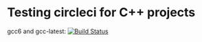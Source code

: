 Testing circleci for C++ projects
=================================

gcc6 and gcc-latest: [![Build Status](https://circleci.com/gh/:owner/:repo.svg?style=shield&circle-token=:circle-token)](https://circleci.com/gh/GPMueller/circleci-cpp)